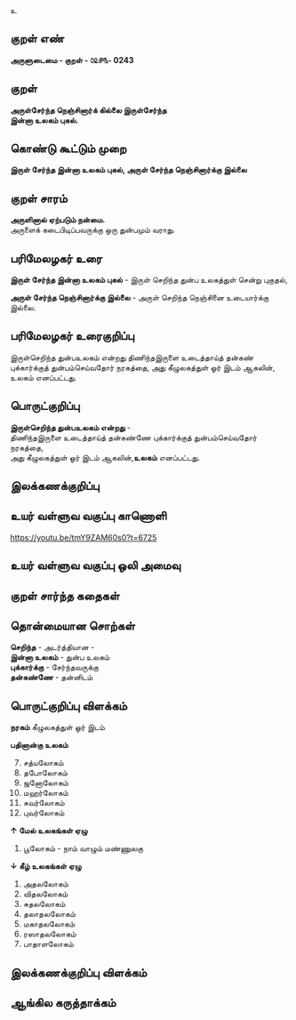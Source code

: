உ

## குறள் எண் 

**அருளுடைமை - குறள் - ௦௨௪௩- 0243**  

## குறள் 

**அருள்சேர்ந்த நெஞ்சினார்க் கில்லை இருள்சேர்ந்த  
இன்னா உலகம் புகல்.**

## கொண்டு கூட்டும் முறை

**இருள் சேர்ந்த இன்னா உலகம் புகல், அருள் சேர்ந்த நெஞ்சினார்க்கு இல்லை**

## குறள் சாரம்   

**அருளினால் ஏற்படும் நன்மை.**  
அருளைக் கடைபிடிப்பவருக்கு ஒரு துன்பமும் வராது.

## பரிமேலழகர் உரை

**இருள் சேர்ந்த இன்னா உலகம் புகல்** - இருள் செறிந்த துன்ப உலகத்துள் சென்று புகுதல்,  

**அருள் சேர்ந்த நெஞ்சினார்க்கு இல்லை** - அருள் செறிந்த நெஞ்சினை உடையார்க்கு இல்லை.

## பரிமேலழகர் உரைகுறிப்பு   

இருள்செறிந்த துன்பஉலகம் என்றது திணிந்தஇருளை உடைத்தாய்த் தன்கண் புக்கார்க்குத் துன்பம்செய்வதோர் நரகத்தை, அது கீழுலகத்துள் ஓர் இடம் ஆகலின், உலகம் எனப்பட்டது.  

## பொருட்குறிப்பு 

**இருள்செறிந்த துன்பஉலகம் என்றது** -  
திணிந்தஇருளை உடைத்தாய்த் தன்கண்ணே புக்கார்க்குத் துன்பம்செய்வதோர் நரகத்தை,  
அது கீழுலகத்துள் ஓர் இடம் ஆகலின்,**உலகம்** எனப்பட்டது.  

## இலக்கணக்குறிப்பு  


## உயர் வள்ளுவ வகுப்பு காணொளி

https://youtu.be/tmY9ZAM60s0?t=6725

## உயர் வள்ளுவ வகுப்பு ஒலி அமைவு 

 
## குறள் சார்ந்த கதைகள் 


## தொன்மையான சொற்கள்  

**செறிந்த** - அடர்த்தியான -  
**இன்னா உலகம்** - துன்ப உலகம்   
**புக்கார்க்கு** -  சேர்ந்தவருக்கு   
**தன்கண்ணே** -  தன்னிடம் 

## பொருட்குறிப்பு விளக்கம்  

**நரகம்** கீழுலகத்துள் ஓர் இடம்   

**பதினான்கு உலகம்** 

7. சத்யலோகம்  
6. தபோலோகம்  
5. ஜனோலோகம்  
4. மஹர்லோகம்  
3. சுவர்லோகம்  
2. புவர்லோகம்  

**↑ மேல் உலகங்கள் ஏழு**  

1. பூலோகம் - நாம் வாழும் மண்ணுலகு  

**↓ கீழ் உலகங்கள் ஏழு**    

1. அதலலோகம்  
2. விதலலோகம்  
3. சுதலலோகம்  
4. தலாதலலோகம்  
5. மகாதலலோகம்  
6. ரஸாதலலோகம்  
7. பாதாளலோகம்

## இலக்கணக்குறிப்பு விளக்கம்


## ஆங்கில கருத்தாக்கம் 


